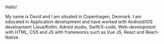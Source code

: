 Hello!

My name is David and I am situated in Copenhagen, Denmark.
I am educated in Application development and have worked with Android/IOS development (Java/Kotlin, Adroid studio, Swift/X-code, Web-development with HTML, CSS and JS with frameworks such as Vue JS, React and React-Native. 


